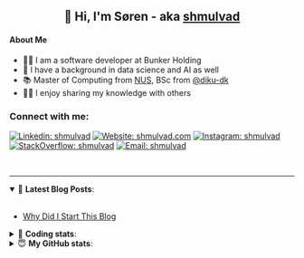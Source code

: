 <h2 align="center">
	👋 Hi, I'm Søren - aka <a href="https://shmulvad.com">shmulvad</a>
</h2>

#### About Me
- 👨‍💻 I am a software developer at Bunker Holding
- 🤖 I have a background in data science and AI as well
- 📚 Master of Computing from [NUS], BSc from [@diku-dk]
- 👨‍🏫 I enjoy sharing my knowledge with others

### Connect with me:

[![Linkedin: shmulvad](https://img.shields.io/badge/shmulvad-blue?style=flat&logo=Linkedin&logoColor=white)][linkedin]
[![Website: shmulvad.com](https://img.shields.io/badge/shmulvad.com-47CCCC?&style=flat&logo=Google-Chrome&logoColor=white)][website]
[![Instagram: shmulvad](https://img.shields.io/badge/-@shmulvad-purple?style=flat&logo=Instagram&logoColor=white)][instagram]
[![StackOverflow: shmulvad](https://img.shields.io/badge/shmulvad-FE7A16?style=flat&logo=stack-overflow&logoColor=white)][stackOverflow]
[![Email: shmulvad](https://img.shields.io/badge/shmulvad-D14836?style=flat&logo=gmail&logoColor=white)][mail]

<br />

---

<details open>
 <summary>📕 <b>Latest Blog Posts</b>: </summary>

<br>

<!-- BLOG-POST-LIST:START -->
- [Why Did I Start This Blog](https://shmulvad.com/blog/why-did-start-this-blog)
<!-- BLOG-POST-LIST:END -->

</details>

<!-- --- -->

<details>
 <summary>🤖 <b>Coding stats</b>: </summary>

<br>

NOTE: Doesn't track coding at work.

<!--START_SECTION:waka-->
![Code Time](http://img.shields.io/badge/Code%20Time-3%2C034%20hrs%2013%20mins-blue)

**I'm an Early 🐤** 

```text
🌞 Morning                1953 commits        ███████░░░░░░░░░░░░░░░░░░   27.79 % 
🌆 Daytime                2911 commits        ██████████░░░░░░░░░░░░░░░   41.42 % 
🌃 Evening                1521 commits        █████░░░░░░░░░░░░░░░░░░░░   21.64 % 
🌙 Night                  643 commits         ██░░░░░░░░░░░░░░░░░░░░░░░   09.15 % 
```


📊 **This Week I Spent My Time On** 

```text
💬 Programming Languages: 
TypeScript               4 hrs 9 mins        ████████████░░░░░░░░░░░░░   47.91 % 
Python                   2 hrs 1 min         ██████░░░░░░░░░░░░░░░░░░░   23.39 % 
Other                    1 hr 38 mins        █████░░░░░░░░░░░░░░░░░░░░   18.84 % 
JSON                     24 mins             █░░░░░░░░░░░░░░░░░░░░░░░░   04.76 % 
CSS                      17 mins             █░░░░░░░░░░░░░░░░░░░░░░░░   03.38 % 

🔥 Editors: 
VS Code                  7 hrs 3 mins        ████████████████████░░░░░   81.16 % 
Zsh                      1 hr 38 mins        █████░░░░░░░░░░░░░░░░░░░░   18.84 % 

🐱‍💻 Projects: 
km24-core                7 hrs 46 mins       ██████████████████████░░░   89.46 % 
company-scrapers         49 mins             ██░░░░░░░░░░░░░░░░░░░░░░░   09.42 % 
Terminal                 5 mins              ░░░░░░░░░░░░░░░░░░░░░░░░░   01.12 % 
```


 Last Updated on 03/02/2025 18:47:17 UTC
<!--END_SECTION:waka-->

</details>

<!-- --- -->

<details>
 <summary>😇 <b>My GitHub stats</b>: </summary>

<br>

<img align="left" alt="shmulvad's Github Stats" src="https://github-readme-stats.vercel.app/api?username=shmulvad&show_icons=true&hide_border=true" />

</details>



[website]: https://shmulvad.com
[linkedin]: https://linkedin.com/in/shmulvad
[instagram]: https://instagram.com/shmulvad
[stackOverflow]: https://stackoverflow.com/users/9248793/shmulvad
[mail]: mailto:shmulvad@gmail.com
[@diku-dk]: https://github.com/diku-dk
[github]: https://github.com/shmulvad
[NUS]: https://www.nus.edu.sg
